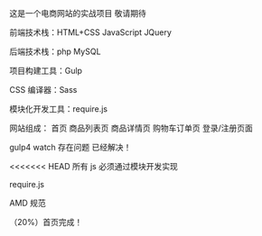 这是一个电商网站的实战项目 敬请期待

前端技术栈：HTML+CSS JavaScript JQuery

后端技术栈：php MySQL

项目构建工具：Gulp

CSS 编译器：Sass

模块化开发工具：require.js

网站组成：
首页
商品列表页
商品详情页
购物车订单页
登录/注册页面

gulp4 watch 存在问题 已经解决！

<<<<<<< HEAD
所有 js 必须通过模块开发实现

require.js

AMD 规范

（20%）首页完成！
